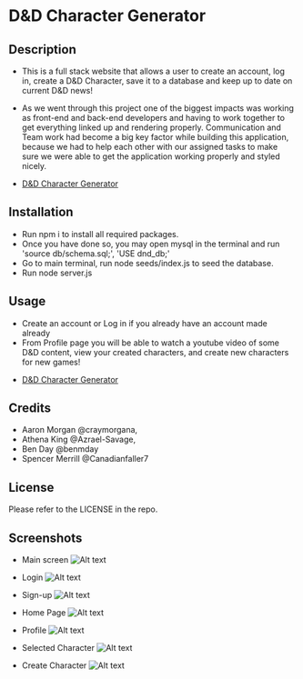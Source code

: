 # D&D Character Generator

## Description
- This is a full stack website that allows a user to create an account, log in, create a D&D Character, save it to a database and keep up to date on current D&D news!

- As we went through this project one of the biggest impacts was working as front-end and back-end developers and having to work together to get everything linked up and rendering properly. Communication and Team work had become a big key factor while building this application, because we had to help each other with our assigned tasks to make sure we were able to get the application working properly and styled nicely.
* [D&D Character Generator](https://dndcharactergenerator.herokuapp.com/ "Named link title")

## Installation
- Run npm i to install all required packages. 
- Once you have done so, you may open mysql in the terminal and run 'source db/schema.sql;', 'USE dnd_db;'
- Go to main terminal, run node seeds/index.js to seed the database.
- Run node server.js

## Usage
- Create an account or Log in if you already have an account made already
- From Profile page you will be able to watch a youtube video of some D&D content, view your created characters, and create new characters for new games!
* [D&D Character Generator](https://dndcharactergenerator.herokuapp.com/ "Named link title")

## Credits
- Aaron Morgan @craymorgana,
- Athena King @Azrael-Savage,
- Ben Day @benmday
- Spencer Merrill @Canadianfaller7


## License
Please refer to the LICENSE in the repo.

## Screenshots

- Main screen
![Alt text](public/assets/images/main-page.png?raw=true "Optional Title")

- Login
![Alt text](public/assets/images/log-in.png?raw=true "Optional Title")

- Sign-up
![Alt text](public/assets/images/sign-up.png?raw=true "Optional Title")

- Home Page
![Alt text](public/assets/images/home-page.png?raw=true "Optional Title")

- Profile
![Alt text](public/assets/images/profile-page.png?raw=true "Optional Title")

- Selected Character
![Alt text](public/assets/images/selected-character.png?raw=true "Optional Title")

- Create Character
![Alt text](public/assets/images/create-character.png?raw=true "Optional Title")
